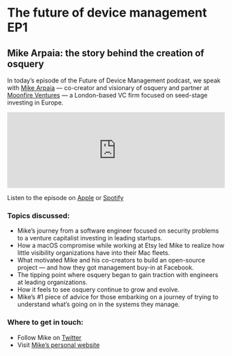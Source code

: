 # The future of device management EP1
## Mike Arpaia: the story behind the creation of osquery

In today’s episode of the Future of Device Management podcast, we speak with [Mike Arpaia](https://www.linkedin.com/in/marpaia/) — co-creator and visionary of osquery and partner at [Moonfire Ventures](https://www.moonfire.com/) — a London-based VC firm focused on seed-stage investing in Europe. 

<iframe allow="autoplay *; encrypted-media *; fullscreen *; clipboard-write" frameborder="0" height="175" style="width:100%;max-width:800px;overflow:hidden;background:transparent;" sandbox="allow-forms allow-popups allow-same-origin allow-scripts allow-storage-access-by-user-activation allow-top-navigation-by-user-activation" src="https://embed.podcasts.apple.com/us/podcast/multi-hour-outage-at-megaphone-every-podcast-falls-offline/id1325018583?i=1000564662038"></iframe>

Listen to the episode on [Apple](#) or [Spotify](#)

### Topics discussed:

- Mike’s journey from a software engineer focused on security problems to a venture capitalist investing in leading startups. 
- How a macOS compromise while working at Etsy led Mike to realize how little visibility organizations have into their Mac fleets. 
- What motivated Mike and his co-creators to build an open-source project — and how they got management buy-in at Facebook.  
- The tipping point where osquery began to gain traction with engineers at leading organizations. 
- How it feels to see osquery continue to grow and evolve. 
- Mike’s #1 piece of advice for those embarking on a journey of trying to understand what’s going on in the systems they manage.

### Where to get in touch: 

- Follow Mike on [Twitter](https://twitter.com/mikearpaia) 
- Visit [Mike’s personal website](https://www.arpaia.xyz/)

<meta name="category" value="podcasts">
<meta name="authorGitHubUsername" value="zwass">
<meta name="authorFullName" value="Zach Wasserman">
<meta name="publishedOn" value="2022-06-06">
<meta name="articleTitle" value="The future of device management EP1">
